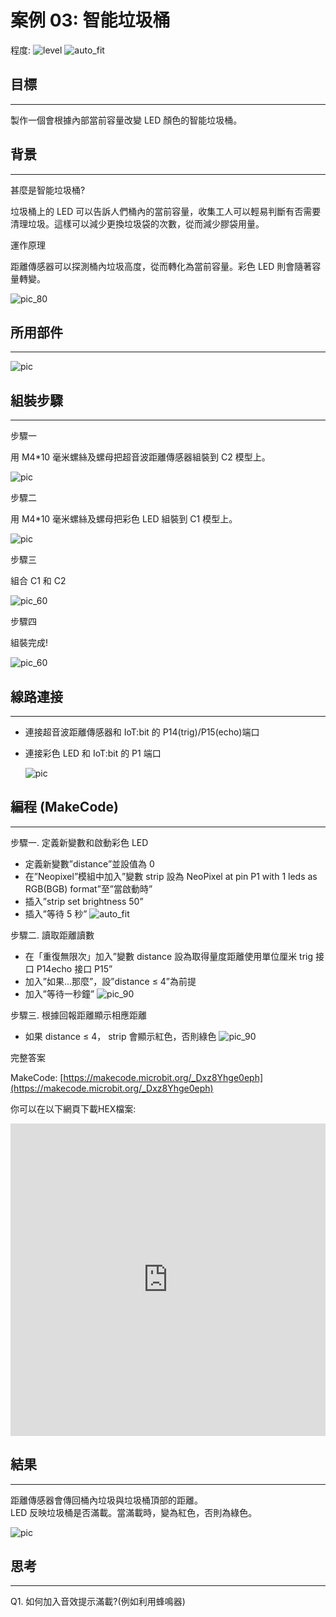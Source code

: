 # 案例 03: 智能垃圾桶

程度: ![level](images/level2.png)
![auto_fit](images/Case3/case-03.png)<P>


## 目標
<HR>

製作一個會根據內部當前容量改變 LED 顏色的智能垃圾桶。<BR><P>

## 背景
<HR>

<span id="subtitle">甚麼是智能垃圾桶?</span><P>
垃圾桶上的 LED 可以告訴人們桶內的當前容量，收集工人可以輕易判斷有否需要清理垃圾。這樣可以減少更換垃圾袋的次數，從而減少膠袋用量。<BR><P>

<span id="subtitle">運作原理</span><P>
距離傳感器可以探測桶內垃圾高度，從而轉化為當前容量。彩色 LED 則會隨著容量轉變。<BR><P>
![pic_80](images/Case3/Concept-diagram-Case3.png)<P>

## 所用部件
<HR>

![pic](images/Case3/Case3_parts.png)<P>

## 組裝步驟
<HR>

<span id="subtitle">步驟一</span><P>
用 M4\*10 毫米螺絲及螺母把超音波距離傳感器組裝到 C2 模型上。<BR><P>
![pic](images/Case3/Case3_ass1.png)<P>
<span id="subtitle">步驟二</span><P>
用 M4\*10 毫米螺絲及螺母把彩色 LED 組裝到 C1 模型上。<BR><P>
![pic](images/Case3/Case3_ass2.png)<P>
<span id="subtitle">步驟三</span><P>
組合 C1 和 C2<BR><P>
![pic_60](images/Case3/Case3_ass3.png)<P>
<span id="subtitle">步驟四</span><P>
組裝完成!<BR><P>
![pic_60](images/Case3/Case3_ass4.png)<P>

## 線路連接
<HR>

* 連接超音波距離傳感器和 IoT:bit 的 P14(trig)/P15(echo)端口<BR><P>
* 連接彩色 LED 和 IoT:bit 的 P1 端口<BR><P>
![pic](images/Case3/Case3_hardware.png)<P>


## 編程 (MakeCode)
<HR>

<span id="subtitle">步驟一. 定義新變數和啟動彩色 LED </span><P>
* 定義新變數”distance”並設值為 0
* 在”Neopixel”模組中加入”變數 strip 設為 NeoPixel at pin P1 with 1 leds as RGB(BGB) format”至”當啟動時”
* 插入”strip set brightness 50”
* 插入”等待 5 秒”
![auto_fit](images/Case3/Case3_p1.png)<P>

<span id="subtitle">步驟二. 讀取距離讀數</span><P>
* 在「重復無限次」加入”變數 distance 設為取得量度距離使用單位厘米 trig 接口 P14echo 接口 P15”
* 加入”如果...那麼”，設”distance ≤ 4”為前提
* 加入”等待一秒鐘”
![pic_90](images/Case3/Case3_p2.png)<P>

<span id="subtitle">步驟三. 根據回報距離顯示相應距離</span><P>
* 如果 distance ≤ 4， strip 會顯示紅色，否則綠色
![pic_90](images/Case3/Case3_p3.png)<P>


<span id="subtitle">完整答案<BR><P>
MakeCode: [https://makecode.microbit.org/_Dxz8Yhge0eph](https://makecode.microbit.org/_Dxz8Yhge0eph)<BR><P>
你可以在以下網頁下載HEX檔案:<BR>
<iframe src="https://makecode.microbit.org/#pub:_Dxz8Yhge0eph" width="100%" height="500" frameborder="0"></iframe>


## 結果
<HR>

距離傳感器會傳回桶內垃圾與垃圾桶頂部的距離。<BR>LED 反映垃圾桶是否滿載。當滿載時，變為紅色，否則為綠色。<BR><P>
![pic](images/Case3/Case3_result.gif)<P>

## 思考
<HR>

Q1. 如何加入音效提示滿載?(例如利用蜂鳴器)<BR><P>
